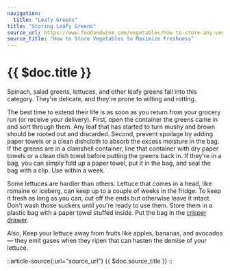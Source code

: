 ```yaml
---
navigation:
  title: "Leafy Greens"
title: "Storing Leafy Greens"
source_url: https://www.foodandwine.com/vegetables/how-to-store-any-vegetable
source_title: "How to Store Vegetables to Maximize Freshness"
---
```


# {{ $doc.title }}

Spinach, salad greens, lettuces, and other leafy greens fall into this category. They're delicate, and they're prone to wilting and rotting.

The best time to extend their life is as soon as you return from your grocery run (or receive your delivery). First, open the container the greens came in and sort through them. Any leaf that has started to turn mushy and brown should be rooted out and discarded. Second, prevent spoilage by adding paper towels or a clean dishcloth to absorb the excess moisture in the bag. If the greens are in a clamshell container, line that container with dry paper towels or a clean dish towel before putting the greens back in. If they're in a bag, you can simply fold up a paper towel, put it in the bag, and seal the bag with a clip. Use within a week.

Some lettuces are hardier than others. Lettuce that comes in a head, like romaine or iceberg, can keep up to a couple of weeks in the fridge. To keep it fresh as long as you can, cut off the ends but otherwise leave it intact. Don't wash those suckers until you're ready to use them. Store them in a plastic bag with a paper towel stuffed inside. Put the bag in the [crisper drawer](/crisper_drawer).

Also, Keep your lettuce away from fruits like apples, bananas, and avocados — they emit gases when they ripen that can hasten the demise of your lettuce.

::article-source{:url="source_url"}
{{ $doc.source_title }}
::